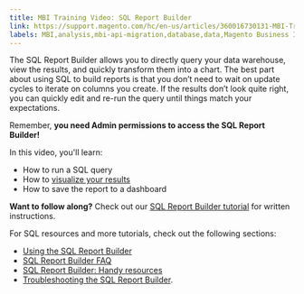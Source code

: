 ```yaml
---
title: MBI Training Video: SQL Report Builder
link: https://support.magento.com/hc/en-us/articles/360016730131-MBI-Training-Video-SQL-Report-Builder
labels: MBI,analysis,mbi-api-migration,database,data,Magento Business Intelligence,how to,reports,SQL
---
```


 The SQL Report Builder allows you to directly query your data warehouse, view the results, and quickly transform them into a chart. The best part about using SQL to build reports is that you don’t need to wait on update cycles to iterate on columns you create. If the results don’t look quite right, you can quickly edit and re-run the query until things match your expectations.

 Remember, **you need Admin permissions to access the SQL Report Builder!**

 In this video, you'll learn:

 
 * How to run a SQL query
 * How to [visualize your results](https://support.magento.com/hc/en-us/articles/360016504852) 
 * How to save the report to a dashboard
 
 **Want to follow along?** Check out our [SQL Report Builder tutorial](https://support.magento.com/hc/en-us/articles/360016504112) for written instructions.

 For SQL resources and more tutorials, check out the following sections: 

 
 * [Using the SQL Report Builder](https://support.magento.com/hc/en-us/sections/360003113351-Using-the-SQL-Report-Builder)
 * [SQL Report Builder FAQ](https://support.magento.com/hc/en-us/sections/360003107612-SQL-Report-Builder-FAQ)
 * [SQL Report Builder: Handy resources](https://support.magento.com/hc/en-us/sections/360003107652-SQL-Report-Builder-Handy-resources)
 *  [Troubleshooting the SQL Report Builder](https://support.magento.com/hc/en-us/sections/360003107632-Troubleshooting-the-SQL-Report-Builder).
 

